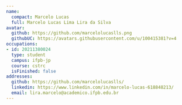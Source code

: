 ```yaml
---
name:
  compact: Marcelo Lucas
  full: Marcelo Lucas Lima Lira da Silva
avatar:
  github: https://github.com/marcelolucaslls.png
  githubUC: https://avatars.githubusercontent.com/u/100415381?v=4
occupations:
- id: 20211380024
  type: student
  campus: ifpb-jp
  course: cstrc
  isFinished: false
addresses:
  github: https://github.com/marcelolucaslls/
  linkedin: https://www.linkedin.com/in/marcelo-lucas-618848213/
  email: lira.marcelo@academico.ifpb.edu.br
---
```

